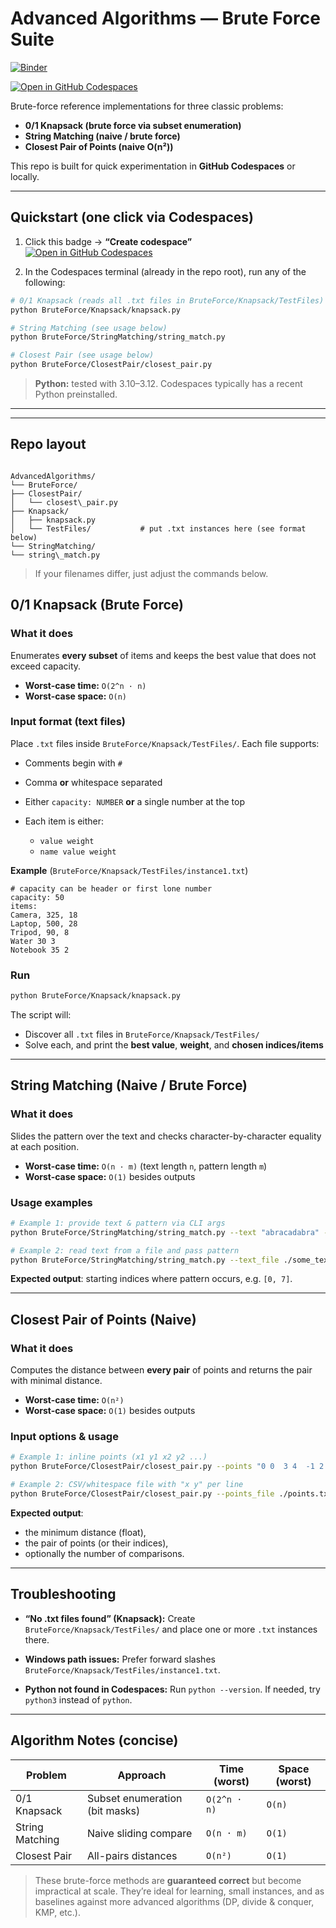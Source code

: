 # Advanced Algorithms — Brute Force Suite

[![Binder](https://mybinder.org/badge_logo.svg)](https://mybinder.org/v2/gh/SantiQ0905/AdvancedAlgorithms/HEAD?urlpath=%2Fdoc%2Ftree%2FRun_All.ipynb)


[![Open in GitHub Codespaces](https://github.com/codespaces/badge.svg)](https://codespaces.new/SantiQ0905/AdvancedAlgorithms?quickstart=1)

Brute-force reference implementations for three classic problems:

- **0/1 Knapsack (brute force via subset enumeration)**
- **String Matching (naive / brute force)**
- **Closest Pair of Points (naive O(n²))**

This repo is built for quick experimentation in **GitHub Codespaces** or locally.

---

## Quickstart (one click via Codespaces)

1. Click this badge → **“Create codespace”**  
   [![Open in GitHub Codespaces](https://github.com/codespaces/badge.svg)](https://codespaces.new/SantiQ0905/AdvancedAlgorithms?quickstart=1)

2. In the Codespaces terminal (already in the repo root), run any of the following:

```bash
# 0/1 Knapsack (reads all .txt files in BruteForce/Knapsack/TestFiles)
python BruteForce/Knapsack/knapsack.py

# String Matching (see usage below)
python BruteForce/StringMatching/string_match.py

# Closest Pair (see usage below)
python BruteForce/ClosestPair/closest_pair.py
````

> **Python:** tested with 3.10–3.12. Codespaces typically has a recent Python preinstalled.

---

---

## Repo layout

```

AdvancedAlgorithms/
└── BruteForce/
├── ClosestPair/
│   └── closest\_pair.py
├── Knapsack/
│   ├── knapsack.py
│   └── TestFiles/           # put .txt instances here (see format below)
└── StringMatching/
└── string\_match.py

````

> If your filenames differ, just adjust the commands below.

## 0/1 Knapsack (Brute Force)

### What it does

Enumerates **every subset** of items and keeps the best value that does not exceed capacity.

* **Worst-case time:** `O(2^n · n)`
* **Worst-case space:** `O(n)`

### Input format (text files)

Place `.txt` files inside `BruteForce/Knapsack/TestFiles/`. Each file supports:

* Comments begin with `#`
* Comma **or** whitespace separated
* Either `capacity: NUMBER` **or** a single number at the top
* Each item is either:

  * `value weight`
  * `name value weight`

**Example** (`BruteForce/Knapsack/TestFiles/instance1.txt`)

```
# capacity can be header or first lone number
capacity: 50
items:
Camera, 325, 18
Laptop, 500, 28
Tripod, 90, 8
Water 30 3
Notebook 35 2
```

### Run

```bash
python BruteForce/Knapsack/knapsack.py
```

The script will:

* Discover all `.txt` files in `BruteForce/Knapsack/TestFiles/`
* Solve each, and print the **best value**, **weight**, and **chosen indices/items**

---

## String Matching (Naive / Brute Force)

### What it does

Slides the pattern over the text and checks character-by-character equality at each position.

* **Worst-case time:** `O(n · m)` (text length `n`, pattern length `m`)
* **Worst-case space:** `O(1)` besides outputs

### Usage examples

```bash
# Example 1: provide text & pattern via CLI args
python BruteForce/StringMatching/string_match.py --text "abracadabra" --pattern "abra"

# Example 2: read text from a file and pass pattern
python BruteForce/StringMatching/string_match.py --text_file ./some_text.txt --pattern "needle"
```

**Expected output**: starting indices where pattern occurs, e.g. `[0, 7]`.

---

## Closest Pair of Points (Naive)

### What it does

Computes the distance between **every pair** of points and returns the pair with minimal distance.

* **Worst-case time:** `O(n²)`
* **Worst-case space:** `O(1)` besides outputs

### Input options & usage

```bash
# Example 1: inline points (x1 y1 x2 y2 ...)
python BruteForce/ClosestPair/closest_pair.py --points "0 0  3 4  -1 2  4 4"

# Example 2: CSV/whitespace file with "x y" per line
python BruteForce/ClosestPair/closest_pair.py --points_file ./points.txt
```

**Expected output**:

* the minimum distance (float),
* the pair of points (or their indices),
* optionally the number of comparisons.

---

## Troubleshooting

* **“No .txt files found” (Knapsack):**
  Create `BruteForce/Knapsack/TestFiles/` and place one or more `.txt` instances there.

* **Windows path issues:**
  Prefer forward slashes `BruteForce/Knapsack/TestFiles/instance1.txt`.

* **Python not found in Codespaces:**
  Run `python --version`. If needed, try `python3` instead of `python`.

---

## Algorithm Notes (concise)

| Problem         | Approach                       | Time (worst) | Space (worst) |
| --------------- | ------------------------------ | ------------ | ------------- |
| 0/1 Knapsack    | Subset enumeration (bit masks) | `O(2^n · n)` | `O(n)`        |
| String Matching | Naive sliding compare          | `O(n · m)`   | `O(1)`        |
| Closest Pair    | All-pairs distances            | `O(n²)`      | `O(1)`        |

> These brute-force methods are **guaranteed correct** but become impractical at scale. They’re ideal for learning, small instances, and as baselines against more advanced algorithms (DP, divide & conquer, KMP, etc.).
